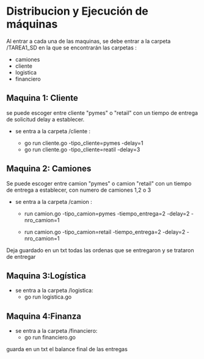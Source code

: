 # Distribucion  y Ejecución de máquinas
Al entrar a cada una de las maquinas, se debe entrar a la carpeta /TAREA1_SD
en la que se encontrarán las carpetas : 
- camiones
- cliente
- logistica
- financiero
## Maquina 1: Cliente 



se puede escoger entre cliente "pymes" o  "retail" con un tiempo de entrega de solicitud delay a establecer.

- se entra a la carpeta /cliente : 

    - go run cliente.go -tipo_cliente=pymes -delay=1
    - go run cliente.go -tipo_cliente=reatil -delay=3


## Maquina 2: Camiones



Se puede escoger entre camion "pymes" o camion "retail"  con un tiempo de entrega a establecer, con numero de camiones 1,2 o 3
- se entra a la carpeta /camion :

    - run camion.go -tipo_camion=pymes -tiempo_entrega=2 -delay=2 -nro_camion=1

    - run camion.go -tipo_camion=retail -tiempo_entrega=2 -delay=2 -nro_camion=1

Deja guardado en un txt todas las ordenas que se entregaron y se trataron de entregar

## Maquina 3:Logística
- se entra a la carpeta /logistica:
    - go run logistica.go


## Maquina 4:Finanza
- se entra a la carpeta /financiero:
    - go run financiero.go 

guarda en un txt el balance final de las entregas


